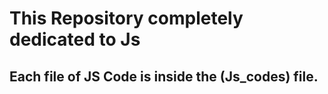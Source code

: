 




<h1>This Repository completely dedicated to Js</h1>
<h2>Each file of JS Code is inside the (Js_codes) file.</h2>


